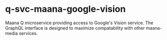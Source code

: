# q-svc-maana-google-vision

Maana Q microservice providing access to Google's Vision service.  The GraphQL interface is designed to maximize compatability with other maana-media services.
